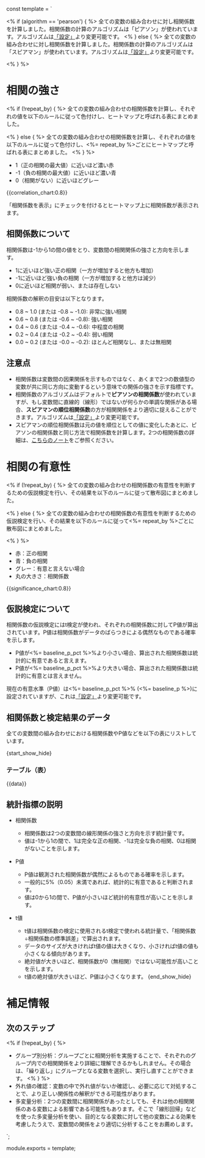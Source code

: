 const template = `


<% if (algorithm == 'pearson') { %>
全ての変数の組み合わせに対し相関係数を計算しました。相関係数の計算のアルゴリズムは「ピアソン」が使われています。アルゴリズムは[「設定」](//analytics/settings/do_cor_argo)より変更可能です。
<% } else { %>
全ての変数の組み合わせに対し相関係数を計算しました。相関係数の計算のアルゴリズムは「スピアマン」が使われています。アルゴリズムは[「設定」](//analytics/settings/do_cor_argo)より変更可能です。

<% } %>

# 相関の強さ

<% if (!repeat_by) { %>
全ての変数の組み合わせの相関係数を計算し、それぞれの値を以下のルールに従って色付けし、ヒートマップと呼ばれる表にまとめました。

<% } else { %>
全ての変数の組み合わせの相関係数を計算し、それぞれの値を以下のルールに従って色付けし、<%= repeat_by %>ごとにヒートマップと呼ばれる表にまとめました。
<% } %>

* 1（正の相関の最大値）に近いほど濃い赤
* -1（負の相関の最大値）に近いほど濃い青
* 0（相関がない）に近いほどグレー

{{correlation_chart:0.8}}

「相関係数を表示」にチェックを付けるとヒートマップ上に相関係数が表示されます。


## 相関係数について

相関係数は-1から1の間の値をとり、変数間の相関関係の強さと方向を示します。

* 1に近いほど強い正の相関（一方が増加すると他方も増加）
* -1に近いほど強い負の相関（一方が増加すると他方は減少）
* 0に近いほど相関が弱い、または存在しない

相関係数の解釈の目安は以下となります。

* 0.8 ~ 1.0 (または -0.8 ~ -1.0): 非常に強い相関
* 0.6 ~ 0.8 (または -0.6 ~ -0.8): 強い相関
* 0.4 ~ 0.6 (または -0.4 ~ -0.6): 中程度の相関
* 0.2 ~ 0.4 (または -0.2 ~ -0.4): 弱い相関
* 0.0 ~ 0.2 (または -0.0 ~ -0.2): ほとんど相関なし、または無相関

## 注意点

* 相関係数は変数間の因果関係を示すものではなく、あくまで2つの数値型の変数が共に同じ方向に変動するという意味での関係の強さを示す指標です。
* 相関係数のアルゴリズムはデフォルトで**ピアソンの相関係数**が使われていますが、もし変数間に直線的（線形）ではないが何らかの単調な関係がある場合、**スピアマンの順位相関係数**の方が相関関係をより適切に捉えることができます。アルゴリズムは[「設定」](//analytics/settings/do_cor_argo)より変更可能です。
* スピアマンの順位相関係数は元の値を順位としての値に変化したあとに、ピアソンの相関係数と同じ方法で相関係数を計算します。2つの相関係数の詳細は、[こちらのノート](https://exploratory.io/note/exploratory/2-BsF1LQF4)をご参照ください。


# 相関の有意性

<% if (!repeat_by) { %>
全ての変数の組み合わせの相関係数の有意性を判断するための仮説検定を行い、その結果を以下のルールに従って散布図にまとめました。

<% } else { %>
全ての変数の組み合わせの相関係数の有意性を判断するための仮説検定を行い、その結果を以下のルールに従って<%= repeat_by %>ごとに散布図にまとめました。

<% } %>

* 赤：正の相関
* 青：負の相関
* グレー：有意と言えない場合
* 丸の大きさ：相関係数

{{significance_chart:0.8}}

## 仮説検定について

相関係数の仮説検定にはt検定が使われ、それぞれの相関係数に対してP値が算出されています。P値は相関係数がデータのばらつきによる偶然なものである確率を示します。

* P値が<%= baseline_p_pct %>%より小さい場合、算出された相関係数は統計的に有意であると言えます。
* P値が<%= baseline_p_pct %>%より大きい場合、算出された相関係数は統計的に有意とは言えません。

現在の有意水準（P値）は<%= baseline_p_pct %>% (<%= baseline_p %>)に設定されていますが、これは[「設定」](//analytics/settings)より変更可能です。

## 相関係数と検定結果のデータ

全ての変数間の組み合わせにおける相関係数やP値などを以下の表にリストしています。

{start_show_hide}
### テーブル（表）
{{data}}

## 統計指標の説明

* 相関係数
  * 相関係数は2つの変数間の線形関係の強さと方向を示す統計量です。
  * 値は-1から1の間で、1は完全な正の相関、-1は完全な負の相関、0は相関がないことを示します。

* P値
  * P値は観測された相関係数が偶然によるものである確率を示します。
  * 一般的に5%（0.05）未満であれば、統計的に有意であると判断されます。
  * 値は0から1の間で、P値が小さいほど統計的有意性が高いことを示します。

* t値
  * t値は相関係数の検定に使用されるt検定で使われる統計量で、「相関係数÷相関係数の標準誤差」で算出されます。
  * データのサイズが大きければt値の値は大きくなり、小さければt値の値も小さくなる傾向があります。
  * 絶対値が大きいほど、相関係数が0（無相関）ではない可能性が高いことを示します。
  * t値の絶対値が大きいほど、P値は小さくなります。
{end_show_hide}

# 補足情報

## 次のステップ

<% if (!repeat_by) { %>
* グループ別分析：グループごとに相関分析を実施することで、それぞれのグループ内での相関関係をより詳細に理解できるかもしれません。その場合は、「繰り返し」にグループとなる変数を選択し、実行し直すことができます。
<% } %>
* 外れ値の確認：変数の中で外れ値がないか確認し、必要に応じて対処することで、より正しい関係性の解釈ができる可能性があります。
* 多変量分析：2つの変数間に相関関係があったとしても、それは他の相関関係のある変数による影響である可能性もあります。そこで「線形回帰」などを使った多変量分析を使い、目的となる変数に対して他の変数による効果を考慮したうえで、変数間の関係をより適切に分析することをお薦めします。



`;

module.exports = template;
